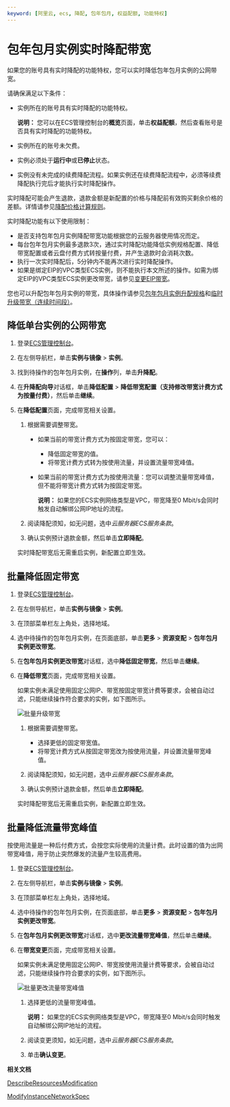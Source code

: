```yaml
---
keyword: [阿里云, ecs, 降配, 包年包月, 权益配额, 功能特权]
---
```


# 包年包月实例实时降配带宽

如果您的账号具有实时降配的功能特权，您可以实时降低包年包月实例的公网带宽。

请确保满足以下条件：

-   实例所在的账号具有实时降配的功能特权。

    **说明：** 您可以在ECS管理控制台的**概览**页面，单击**权益配额**，然后查看账号是否具有实时降配的功能特权。

-   实例所在的账号未欠费。
-   实例必须处于**运行中**或**已停止**状态。
-   实例没有未完成的续费降配流程。如果实例还在续费降配流程中，必须等续费降配执行完后才能执行实时降配操作。

实时降配可能会产生退款，退款金额是新配置的价格与降配前有效购买剩余价格的差额。详情请参见[降配价格计算规则](https://help.aliyun.com/document_detail/65679.html)。

实时降配功能有以下使用限制：

-   是否支持包年包月实例降配带宽功能根据您的云服务器使用情况而定。
-   每台包年包月实例最多退款3次，通过实时降配功能降低实例规格配置、降低带宽配置或者云盘付费方式转按量付费，并产生退款时会消耗次数。
-   执行一次实时降配后，5分钟内不能再次进行实时降配操作。
-   如果是绑定EIP的VPC类型ECS实例，则不能执行本文所述的操作。如需为绑定EIP的VPC类型ECS实例更改带宽，请参见[变更EIP带宽](/cn.zh-CN/实例/升降配实例/变更EIP带宽.md)。

您也可以升配包年包月实例的带宽，具体操作请参见[包年包月实例升配规格](/cn.zh-CN/实例/升降配实例/升配包年包月实例/包年包月实例升级配置.md)和[临时升级带宽（连续时间段）](/cn.zh-CN/实例/升降配实例/修改带宽配置/临时升级带宽（连续时间段）.md)。

## 降低单台实例的公网带宽

1.  登录[ECS管理控制台](https://ecs.console.aliyun.com)。

2.  在左侧导航栏，单击**实例与镜像** \> **实例**。

3.  找到待操作的包年包月实例，在**操作**列，单击**升降配**。

4.  在**升降配向导**对话框，单击**降低配置** \> **降低带宽配置（支持修改带宽计费方式为按量付费）**，然后单击**继续**。

5.  在**降低配置**页面，完成带宽相关设置。

    1.  根据需要调整带宽。

        -   如果当前的带宽计费方式为按固定带宽，您可以：
            -   降低固定带宽的值。
            -   将带宽计费方式转为按使用流量，并设置流量带宽峰值。
        -   如果当前的带宽计费方式为按使用流量：您可以调整流量带宽峰值，但不能将带宽计费方式转为按固定带宽。

            **说明：** 如果您的ECS实例网络类型是VPC，带宽降至0 Mbit/s会同时触发自动解绑公网IP地址的流程。

    2.  阅读降配须知，如无问题，选中*云服务器ECS服务条款*。

    3.  确认实例预计退款金额，然后单击**立即降配**。

    实时降配带宽后无需重启实例，新配置立即生效。


## 批量降低固定带宽

1.  登录[ECS管理控制台](https://ecs.console.aliyun.com)。

2.  在左侧导航栏，单击**实例与镜像** \> **实例**。

3.  在顶部菜单栏左上角处，选择地域。

4.  选中待操作的包年包月实例，在页面底部，单击**更多** \> **资源变配** \> **包年包月实例更改带宽**。

5.  在**包年包月实例更改带宽**对话框，选中**降低固定带宽**，然后单击**继续**。

6.  在**降低带宽**页面，完成带宽相关设置。

    如果实例未满足使用固定公网IP、带宽按固定带宽计费等要求，会被自动过滤，只能继续操作符合要求的实例，如下图所示。

    ![批量升级带宽](https://static-aliyun-doc.oss-cn-hangzhou.aliyuncs.com/assets/img/zh-CN/3414359951/p135021.png)

    1.  根据需要调整带宽。

        -   选择更低的固定带宽值。
        -   将带宽计费方式从按固定带宽改为按使用流量，并设置流量带宽峰值。
    2.  阅读降配须知，如无问题，选中*云服务器ECS服务条款*。

    3.  确认实例预计退款金额，然后单击**立即降配**。

    实时降配带宽后无需重启实例，新配置立即生效。


## 批量降低流量带宽峰值

按使用流量是一种后付费方式，会按您实际使用的流量计费。此时设置的值为出网带宽峰值，用于防止突然爆发的流量产生较高费用。

1.  登录[ECS管理控制台](https://ecs.console.aliyun.com)。

2.  在左侧导航栏，单击**实例与镜像** \> **实例**。

3.  在顶部菜单栏左上角处，选择地域。

4.  选中待操作的包年包月实例，在页面底部，单击**更多** \> **资源变配** \> **包年包月实例更改带宽**。

5.  在**包年包月实例更改带宽**对话框，选中**更改流量带宽峰值**，然后单击**继续**。

6.  在**带宽变更**页面，完成带宽相关设置。

    如果实例未满足使用固定公网IP、带宽按使用流量计费等要求，会被自动过滤，只能继续操作符合要求的实例，如下图所示。

    ![批量更改流量带宽峰值](https://static-aliyun-doc.oss-cn-hangzhou.aliyuncs.com/assets/img/zh-CN/3414359951/p135057.png)

    1.  选择更低的流量带宽峰值。

        **说明：** 如果您的ECS实例网络类型是VPC，带宽降至0 Mbit/s会同时触发自动解绑公网IP地址的流程。

    2.  阅读变更须知，如无问题，选中*云服务器ECS服务条款*。

    3.  单击**确认变更**。


**相关文档**  


[DescribeResourcesModification](/cn.zh-CN/API参考/地域/DescribeResourcesModification.md)

[ModifyInstanceNetworkSpec](/cn.zh-CN/API参考/网络/ModifyInstanceNetworkSpec.md)

